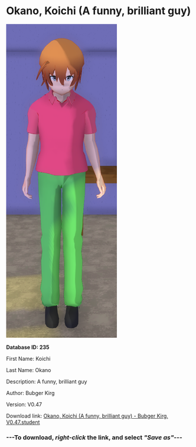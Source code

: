 # Okano, Koichi (A funny, brilliant guy)

<img src="https://raw.githubusercontent.com/Arbiter1223/Daigaku-Gurashi-Custom-Students/master/Students/Files/Okano%2C%20Koichi%20(A%20funny%2C%20brilliant%20guy).png" title="Okano, Koichi (A funny, brilliant guy) - Bubger Kirg, V0.47">

**Database ID: 235**

First Name: Koichi

Last Name: Okano

Description: A funny, brilliant guy

Author: Bubger Kirg

Version: V0.47

Download link: <a href="https://raw.githubusercontent.com/Arbiter1223/Daigaku-Gurashi-Custom-Students/master/Students/Files/Okano%2C%20Koichi%20(A%20funny%2C%20brilliant%20guy)%20-%20Bubger%20Kirg%2C%20V0.47.student">Okano, Koichi (A funny, brilliant guy) - Bubger Kirg, V0.47.student</a>

### ---**To download, _right-click_ the link, and select _"Save as"_**---
